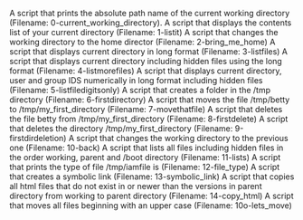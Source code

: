A script that prints the absolute path name of the current working directory (Filename: 0-current_working_directory).
A script that displays the contents list of your current directory (Filename: 1-listit)
A script that changes the working directory to the home director (Filename: 2-bring_me_home)
A script that displays current directory in long format (Filename: 3-listfiles)
A script that displays current directory including hidden files using the long format (Filename: 4-listmorefiles)
A script that displays current directory, user and group IDS numerically in long format including hidden files (Filename: 5-listfiledigitsonly)
A script that creates a folder in the /tmp directory (Filename: 6-firstdirectory)
A script that moves the file /tmp/betty to /tmp/my_first_directory (Filename: 7-movethatfile)
A script that deletes the file betty from /tmp/my_first_directory (Filename: 8-firstdelete)
A script that deletes the directory /tmp/my_first_directory (Filename: 9-firstdirdeletion)
A script that changes the working directory to the previous one (Filename: 10-back)
A script that lists all files including hidden files in the order working, parent and /boot directory (Filename: 11-lists)
A script that prints the type of file /tmp/iamfile is (Filename: 12-file_type)
A script that creates a symbolic link (Filename: 13-symbolic_link)
A script that copies all html files that do not exist in or newer than the versions in parent directory from working to parent directory (Filename: 14-copy_html)
A script that moves all files beginning with an upper case (Filename: 10o-lets_move)
